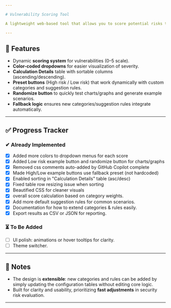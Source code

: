 ```yaml
---

# Vulnerability Scoring Tool

A lightweight web-based tool that allows you to score potential risks to a company and determine how soon they should be addressed. It also provides potential solutions and visual insights for decision-making.

---
```


## 🚀 Features

* Dynamic **scoring system** for vulnerabilities (0–5 scale).
* **Color-coded dropdowns** for easier visualization of severity.
* **Calculation Details** table with sortable columns (ascending/descending).
* **Preset buttons** (High risk / Low risk) that work dynamically with custom categories and suggestion rules.
* **Randomize button** to quickly test charts/graphs and generate example scenarios.
* **Fallback logic** ensures new categories/suggestion rules integrate automatically.

---

## ✅ Progress Tracker

### ✔ Already Implemented

* [x] Added more colors to dropdown menus for each score
* [x] Added Low risk example button and randomize button for charts/graphs
* [x] Removed css comments auto-added by GitHub Copilot complete
* [x] Made High/Low example buttons use fallback preset (not hardcoded)
* [x] Enabled sorting in "Calculation Details" table (asc/desc)
* [x] Fixed table row resizing issue when sorting
* [x] Beautified CSS for cleaner visuals
* [x] overall score calculation based on category weights.
* [x] Add more default suggestion rules for common scenarios.
* [x] Documentation for how to extend categories & rules easily.
* [x] Export results as CSV or JSON for reporting.

### ⏳ To Be Added

* [ ] UI polish: animations or hover tooltips for clarity.
* [ ] Theme switcher.

---

## 📌 Notes

* The design is **extensible**: new categories and rules can be added by simply updating the configuration tables without editing core logic.
* Built for clarity and usability, prioritizing **fast adjustments** in security risk evaluation.

---
